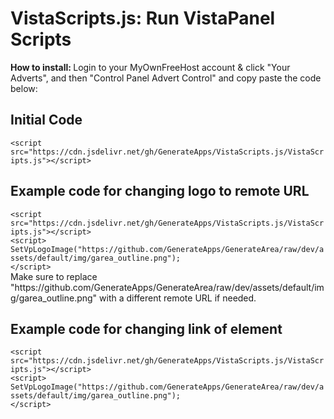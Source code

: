 # VistaScripts.js: Run VistaPanel Scripts
<b> How to install: </b> Login to your MyOwnFreeHost account & click "Your Adverts", and then "Control Panel Advert Control" and copy paste the code below: 
<br>
<h2> Initial Code </h2>
<code>&lt;script src="https://cdn.jsdelivr.net/gh/GenerateApps/VistaScripts.js/VistaScripts.js"&gt;&lt;/script&gt;</code>
<h2> Example code for changing logo to remote URL</h2>
<code>&lt;script src="https://cdn.jsdelivr.net/gh/GenerateApps/VistaScripts.js/VistaScripts.js"&gt;&lt;/script&gt;
&lt;script&gt;
SetVpLogoImage("https://github.com/GenerateApps/GenerateArea/raw/dev/assets/default/img/garea_outline.png");
&lt;/script&gt;</code>
<br>
Make sure to replace "https://github.com/GenerateApps/GenerateArea/raw/dev/assets/default/img/garea_outline.png" with a different remote URL if needed.
<br>
<h2> Example code for changing link of element</h2>
<code>&lt;script src="https://cdn.jsdelivr.net/gh/GenerateApps/VistaScripts.js/VistaScripts.js"&gt;&lt;/script&gt;
&lt;script&gt;
SetVpLogoImage("https://github.com/GenerateApps/GenerateArea/raw/dev/assets/default/img/garea_outline.png");
&lt;/script&gt;</code>

